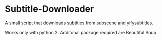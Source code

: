 # Subtitle-Downloader
A small script that downloads subtitles from subscene and yifysubtitles. 



Works only with python 2.
Additonal package required are Beautiful Soup.
